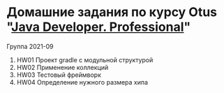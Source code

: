 # Домашние задания по курсу Otus "[Java Developer. Professional](https://otus.ru/lessons/java-professional/?utm_source=github&utm_medium=free&utm_campaign=otus)"
Группа 2021-09

1. HW01 Проект gradle с модульной структурой
2. HW02 Применение коллекций
3. HW03 Тестовый фреймворк
4. HW04 Определение нужного размера хипа